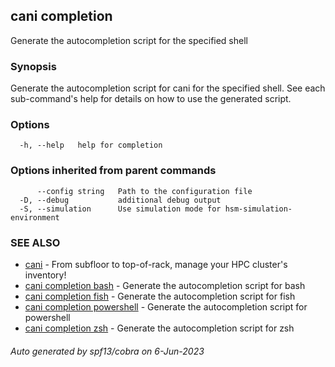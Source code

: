 ## cani completion

Generate the autocompletion script for the specified shell

### Synopsis

Generate the autocompletion script for cani for the specified shell.
See each sub-command's help for details on how to use the generated script.


### Options

```
  -h, --help   help for completion
```

### Options inherited from parent commands

```
      --config string   Path to the configuration file
  -D, --debug           additional debug output
  -S, --simulation      Use simulation mode for hsm-simulation-environment
```

### SEE ALSO

* [cani](cani.md)	 - From subfloor to top-of-rack, manage your HPC cluster's inventory!
* [cani completion bash](cani_completion_bash.md)	 - Generate the autocompletion script for bash
* [cani completion fish](cani_completion_fish.md)	 - Generate the autocompletion script for fish
* [cani completion powershell](cani_completion_powershell.md)	 - Generate the autocompletion script for powershell
* [cani completion zsh](cani_completion_zsh.md)	 - Generate the autocompletion script for zsh

###### Auto generated by spf13/cobra on 6-Jun-2023
